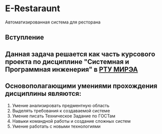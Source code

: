 # E-Restaraunt
Автоматизированная система для ресторана
## Вступление
Данная задача решается как часть курсового проекта по дисциплине "Системная и Программная инженерия" в [РТУ МИРЭА](https://www.mirea.ru)
---
Основополагающими умениями прохождения дисциплины являются:
---
1. Умение анализировать предментную область
2. Выделять требования к создаваемой системе
3. Умение писать Техническое Задание по ГОСТам
4. Навыки командной работы и создание сложных систем
5. Умение работать с новыми технологиями
